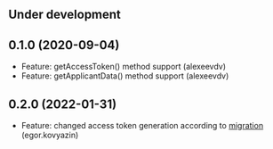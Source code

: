Under development
-----------------

0.1.0 (2020-09-04)
-----------------
- Feature: getAccessToken() method support (alexeevdv)
- Feature: getApplicantData() method support (alexeevdv)

0.2.0 (2022-01-31)
-----------------
- Feature: changed access token generation according to [migration](https://developers.sumsub.com/migrations/sdk.html#websdk-migration-steps) (egor.kovyazin)
